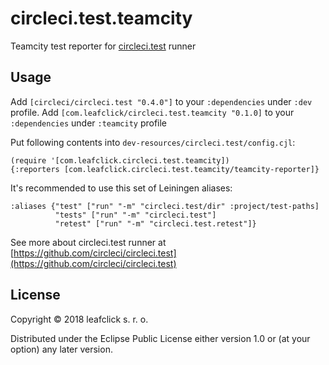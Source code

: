 # circleci.test.teamcity

Teamcity test reporter for [circleci.test](https://github.com/circleci/circleci.test) runner

## Usage

Add `[circleci/circleci.test "0.4.0"]` to your `:dependencies` under `:dev` profile.
Add `[com.leafclick/circleci.test.teamcity "0.1.0]` to your `:dependencies` under `:teamcity` profile

Put following contents into `dev-resources/circleci.test/config.cjl`:

    (require '[com.leafclick.circleci.test.teamcity])
    {:reporters [com.leafclick.circleci.test.teamcity/teamcity-reporter]}

It's recommended to use this set of Leiningen aliases:

    :aliases {"test" ["run" "-m" "circleci.test/dir" :project/test-paths]
              "tests" ["run" "-m" "circleci.test"]
              "retest" ["run" "-m" "circleci.test.retest"]}

See more about circleci.test runner at [https://github.com/circleci/circleci.test](https://github.com/circleci/circleci.test)

## License

Copyright © 2018 leafclick s. r. o.

Distributed under the Eclipse Public License either version 1.0 or (at
your option) any later version.
